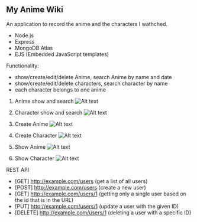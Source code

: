 ## My Anime Wiki 

An application to record the anime and the characters I wathched.

- Node.js
- Express
- MongoDB Atlas
- EJS (Embedded JavaScript templates)

Functionality:
- show/create/edit/delete Anime, search Anime by name and date
- show/create/edit/delete characters, search character by name
- each character belongs to one anime

1. Anime show and search
![Alt text](https://github.com/sleepsheee/MyAnimeWiki/blob/main/anime.png)

2. Character show and search
![Alt text](https://github.com/sleepsheee/MyAnimeWiki/blob/main/character.png)

3. Create Anime
![Alt text](https://github.com/sleepsheee/MyAnimeWiki/blob/main/createAnime.png)

4. Create Character
![Alt text](https://github.com/sleepsheee/MyAnimeWiki/blob/main/createcharacter.png)

5. Show Anime
![Alt text](https://github.com/sleepsheee/MyAnimeWiki/blob/main/showanime.png)

6. Show Character
![Alt text](https://github.com/sleepsheee/MyAnimeWiki/blob/main/showcharacter.png)


REST API
- [GET]     http://example.com/users (get a list of all users)
- [POST]    http://example.com/users (create a new user)
- [GET]     http://example.com/users/1 (getting only a single user based on the id that is in the URL)
- [PUT]     http://example.com/users/1 (update a user with the given ID)
- [DELETE]  http://example.com/users/1 (deleting a user with a specific ID)


